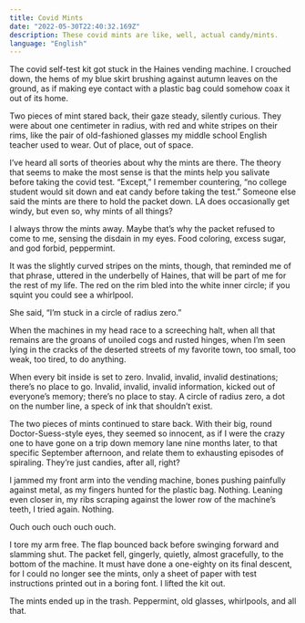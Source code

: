 ```yaml
---
title: Covid Mints
date: "2022-05-30T22:40:32.169Z"
description: These covid mints are like, well, actual candy/mints.
language: "English"
---
```

The covid self-test kit got stuck in the Haines vending machine. I crouched down, the hems of my blue skirt brushing against autumn leaves on the ground, as if making eye contact with a plastic bag could somehow coax it out of its home. 

Two pieces of mint stared back, their gaze steady, silently curious. They were about one centimeter in radius, with red and white stripes on their rims, like the pair of old-fashioned glasses my middle school English teacher used to wear. Out of place, out of space. 

I’ve heard all sorts of theories about why the mints are there. The theory that seems to make the most sense is that the mints help you salivate before taking the covid test. “Except,” I remember countering, “no college student would sit down and eat candy before taking the test.” Someone else said the mints are there to hold the packet down. LA does occasionally get windy, but even so, why mints of all things? 

I always throw the mints away. Maybe that’s why the packet refused to come to me, sensing the disdain in my eyes. Food coloring, excess sugar, and god forbid, peppermint. 

It was the slightly curved stripes on the mints, though, that reminded me of that phrase, uttered in the underbelly of Haines, that will be part of me for the rest of my life. The red on the rim bled into the white inner circle; if you squint you could see a whirlpool. 

She said, “I’m stuck in a circle of radius zero.”

When the machines in my head race to a screeching halt, when all that remains are the groans of unoiled cogs and rusted hinges, when I’m seen lying in the cracks of the deserted streets of my favorite town, too small, too weak, too tired, to do anything. 

When every bit inside is set to zero. Invalid, invalid, invalid destinations; there’s no place to go. Invalid, invalid, invalid information, kicked out of everyone’s memory; there’s no place to stay. A circle of radius zero, a dot on the number line, a speck of ink that shouldn’t exist. 

The two pieces of mints continued to stare back. With their big, round Doctor-Suess-style eyes, they seemed so innocent, as if I were the crazy one to have gone on a trip down memory lane nine months later, to that specific September afternoon, and relate them to exhausting episodes of spiraling. They’re just candies, after all, right?

I jammed my front arm into the vending machine, bones pushing painfully against metal, as my fingers hunted for the plastic bag. Nothing. Leaning even closer in, my ribs scraping against the lower row of the machine’s teeth, I tried again. Nothing. 

Ouch ouch ouch ouch ouch. 

I tore my arm free. The flap bounced back before swinging forward and slamming shut. The packet fell, gingerly, quietly, almost gracefully, to the bottom of the machine. It must have done a one-eighty on its final descent, for I could no longer see the mints, only a sheet of paper with test instructions printed out in a boring font. I lifted the kit out.

The mints ended up in the trash. Peppermint, old glasses, whirlpools, and all that. 

